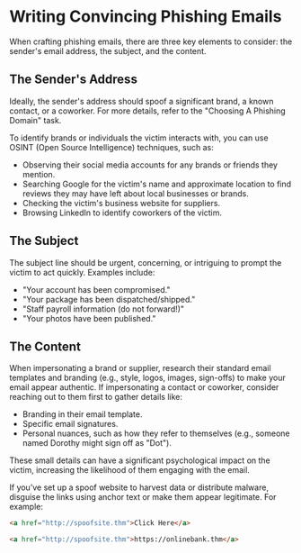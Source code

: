 # Writing Convincing Phishing Emails

When crafting phishing emails, there are three key elements to consider: the sender's email address, the subject, and the content.

## The Sender's Address

Ideally, the sender's address should spoof a significant brand, a known contact, or a coworker. For more details, refer to the "Choosing A Phishing Domain" task.

To identify brands or individuals the victim interacts with, you can use OSINT (Open Source Intelligence) techniques, such as:

- Observing their social media accounts for any brands or friends they mention.
- Searching Google for the victim's name and approximate location to find reviews they may have left about local businesses or brands.
- Checking the victim's business website for suppliers.
- Browsing LinkedIn to identify coworkers of the victim.

## The Subject

The subject line should be urgent, concerning, or intriguing to prompt the victim to act quickly. Examples include:

- "Your account has been compromised."
- "Your package has been dispatched/shipped."
- "Staff payroll information (do not forward!)"
- "Your photos have been published."

## The Content

When impersonating a brand or supplier, research their standard email templates and branding (e.g., style, logos, images, sign-offs) to make your email appear authentic. If impersonating a contact or coworker, consider reaching out to them first to gather details like:

- Branding in their email template.
- Specific email signatures.
- Personal nuances, such as how they refer to themselves (e.g., someone named Dorothy might sign off as "Dot").

These small details can have a significant psychological impact on the victim, increasing the likelihood of them engaging with the email.

If you’ve set up a spoof website to harvest data or distribute malware, disguise the links using anchor text or make them appear legitimate. For example:

```html
<a href="http://spoofsite.thm">Click Here</a>

<a href="http://spoofsite.thm">https://onlinebank.thm</a>
```
